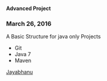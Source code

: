 #### Advanced Project

### March 26, 2016

A Basic Structure for java only Projects

* Git
* Java 7
* Maven

[Jayabhanu](http://salceforce.com)

